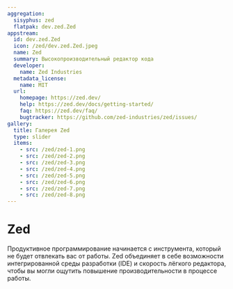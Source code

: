 ```yaml
---
aggregation:
  sisyphus: zed
  flatpak: dev.zed.Zed
appstream:
  id: dev.zed.Zed
  icon: /zed/dev.zed.Zed.jpeg
  name: Zed
  summary: Высокопроизводительный редактор кода
  developer:
    name: Zed Industries
  metadata_license:
    name: MIT
  url:
    homepage: https://zed.dev/
    help: https://zed.dev/docs/getting-started/
    faq: https://zed.dev/faq/
    bugtracker: https://github.com/zed-industries/zed/issues/
gallery:
  title: Галерея Zed
  type: slider
  items:
    - src: /zed/zed-1.png
    - src: /zed/zed-2.png
    - src: /zed/zed-3.png
    - src: /zed/zed-4.png
    - src: /zed/zed-5.png
    - src: /zed/zed-6.png
    - src: /zed/zed-7.png
    - src: /zed/zed-8.png
---
```


# Zed

Продуктивное программирование начинается с инструмента, который не будет отвлекать вас от работы. Zed объединяет в себе возможности интегрированной среды разработки (IDE) и скорость лёгкого редактора, чтобы вы могли ощутить повышение производительности в процессе работы.

<AGWGallery />

<!--@include: @apps/_parts/install/content-repo.md-->
<!--@include: @apps/_parts/install/content-flatpak.md-->
